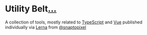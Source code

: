 # Utility Belt[…](http://batman.wikia.com/wiki/Utility_Belt)
A collection of tools, mostly related to [TypeScript](https://github.com/Microsoft/TypeScript) and [Vue](https://github.com/vuejs) published individually via [Lerna](https://github.com/lerna/lerna) from [@snaptopixel](https://github.com/snaptopixel)